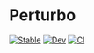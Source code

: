 # Perturbo

[![Stable](https://img.shields.io/badge/docs-stable-blue.svg)](https://jinjianzhou.github.io/Perturbo.jl/stable)
[![Dev](https://img.shields.io/badge/docs-dev-blue.svg)](https://jinjianzhou.github.io/Perturbo.jl/dev)
[![CI](https://github.com/jinjianzhou/Perturbo.jl/workflows/CI/badge.svg)](https://github.com/jinjianzhou/Perturbo.jl/actions)
